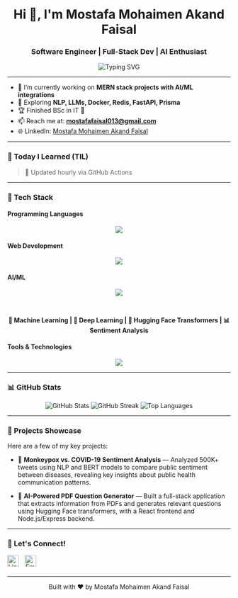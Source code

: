 <h1 align="center">Hi 👋, I'm Mostafa Mohaimen Akand Faisal</h1>
<h3 align="center">Software Engineer | Full-Stack Dev | AI Enthusiast</h3>

<p align="center">
  <img src="https://readme-typing-svg.herokuapp.com?font=Fira+Code&weight=500&size=22&duration=4000&center=true&vCenter=true&width=800&lines=Passionate+MERN+Stack+Developer;AI+Exploration+On;Always+Learning+%26+Building" alt="Typing SVG" />
</p>

---

- 🔭 I’m currently working on **MERN stack projects with AI/ML integrations**
- 🧠 Exploring **NLP, LLMs, Docker, Redis, FastAPI, Prisma**
- 🏆 Finished BSc in IT 💯
- 📫 Reach me at: **mostafafaisal013@gmail.com**
- 🌐 LinkedIn: [Mostafa Mohaimen Akand Faisal](http://linkedin.com/in/mostafa-mohaimen-akand-faisal)

---

### 🧠 Today I Learned (TIL)

<!-- BLOG-POST-LIST:START -->
<!-- BLOG-POST-LIST:END -->

> 🔁 Updated hourly via GitHub Actions

---

### 🚀 Tech Stack


#### Programming Languages
<p align="center">
  <img src="https://skillicons.dev/icons?i=js,ts,python,cpp,java" />
</p>

#### Web Development
<p align="center">
  <img src="https://skillicons.dev/icons?i=react,nodejs,express,mongodb,mysql,php" />
</p>

#### AI/ML
<p align="center">
  <img src="https://skillicons.dev/icons?i=tensorflow,pytorch" />
</p>

  <br>
  <p align="center"><b>🧠 Machine Learning | 🔮 Deep Learning | 🤗 Hugging Face Transformers | 📊 Sentiment Analysis</b></p>
</p>

#### Tools & Technologies
<p align="center">
  <img src="https://skillicons.dev/icons?i=git,docker,linux,vscode,vercel,fastapi" />
</p>

---

### 📊 GitHub Stats

<p align="center">
  <img src="https://github-readme-stats.vercel.app/api?username=Mostafa-Faisal&show_icons=true&theme=radical" alt="GitHub Stats" />
  <img src="https://github-readme-streak-stats.herokuapp.com/?user=Mostafa-Faisal&theme=radical" alt="GitHub Streak" />
  <img src="https://github-readme-stats.vercel.app/api/top-langs/?username=Mostafa-Faisal&layout=compact&theme=radical" alt="Top Languages" />
</p>

---


### 💼 Projects Showcase

Here are a few of my key projects:

- 🧠 **Monkeypox vs. COVID-19 Sentiment Analysis** — Analyzed 500K+ tweets using NLP and BERT models to compare public sentiment between diseases, revealing key insights about public health communication patterns.

- 🤖 **AI-Powered PDF Question Generator** — Built a full-stack application that extracts information from PDFs and generates relevant questions using Hugging Face transformers, with a React frontend and Node.js/Express backend.

---

### 📣 Let's Connect!

<a href="http://linkedin.com/in/mostafa-mohaimen-akand-faisal">
  <img align="left" alt="LinkedIn" width="26px" src="https://cdn.jsdelivr.net/npm/simple-icons@v5/icons/linkedin.svg" style="padding-right:10px;" />
</a>
<a href="mailto:mostafamohaimenfaisal@gmail.com">
  <img align="left" alt="Email" width="26px" src="https://cdn.jsdelivr.net/npm/simple-icons@v5/icons/gmail.svg" style="padding-right:10px;" />
</a>

<br /><br />

---

<p align="center">Built with ❤️ by Mostafa Mohaimen Akand Faisal</p>

